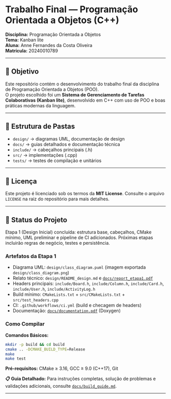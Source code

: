 # Trabalho Final — Programação Orientada a Objetos (C++)

**Disciplina:** Programação Orientada a Objetos  
**Tema:** Kanban lite  
**Aluna:** Anne Fernandes da Costa Oliveira  
**Matrícula:** 20240010789  

---

## 🎯 Objetivo
Este repositório contém o desenvolvimento do trabalho final da disciplina de Programação Orientada a Objetos (POO).  
O projeto escolhido foi um **Sistema de Gerenciamento de Tarefas Colaborativas (Kanban lite)**, desenvolvido em C++ com uso de POO e boas práticas modernas da linguagem.

---

## 📂 Estrutura de Pastas
- `design/` → diagramas UML, documentação de design  
- `docs/` → guias detalhados e documentação técnica
- `include/` → cabeçalhos principais (.h)  
- `src/` → implementações (.cpp)  
- `tests/` → testes de compilação e unitários  

---

## 📄 Licença
Este projeto é licenciado sob os termos da **MIT License**. Consulte o arquivo `LICENSE` na raiz do repositório para mais detalhes.

---

## 🚧 Status do Projeto
Etapa 1 (Design Inicial) concluída: estrutura base, cabeçalhos, CMake mínimo, UML preliminar e pipeline de CI adicionados. Próximas etapas incluirão regras de negócio, testes e persistência.

### Artefatos da Etapa 1
- Diagrama UML: `design/class_diagram.puml` (imagem exportada `design/class_diagram.png`)
- Relato técnico: `design/README_design.md` e [`docs/report_etapa1.pdf`](docs/report_etapa1.pdf)
- Headers principais: `include/Board.h`, `include/Column.h`, `include/Card.h`, `include/User.h`, `include/ActivityLog.h`
- Build mínimo: `CMakeLists.txt` + `src/CMakeLists.txt` + `src/test_headers.cpp`
- CI: `.github/workflows/ci.yml` (build e checagem de headers)
- Documentação: [`docs/documentation.pdf`](docs/documentation.pdf) (Doxygen)

### Como Compilar

**Comandos Básicos:**
```bash
mkdir -p build && cd build
cmake .. -DCMAKE_BUILD_TYPE=Release
make
make test
```

**Pré-requisitos:** CMake ≥ 3.16, GCC ≥ 9.0 (C++17), Git

**📋 Guia Detalhado:** Para instruções completas, solução de problemas e validações adicionais, consulte [`docs/build_guide.md`](docs/build_guide.md).

---


